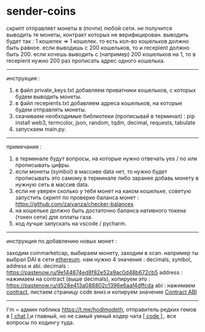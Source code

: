 # sender-coins

скрипт отправляет монеты в (почти) любой сети. не получится выводить те монеты, контракт которых не верифицирован. 
выводить будет так : 1 кошелек => 1 кошелек. то есть кол-во кошельков должно быть равное. если выводишь с 200 кошельков, то и recepient должно быть 200. если хочешь выводить с (например) 200 кошельков на 1, то в recepient нужно 200 раз прописать адрес одного кошелька.

---

инструкция :
1. в файл private_keys.txt добавляем приватники кошельков, с которых будем выводить монеты.
2. в файл recepients.txt добавляем адреса кошельков, на которые будем отправлять монеты.
3. скачиваем необходимые библиотеки (прописывай в терминал) : 
pip install web3, termcolor, json, random, tqdm, decimal, requests, tabulate
4. запускаем main.py.

---

примечания :
1. в терминале будут вопросы, на которые нужно отвечать yes / no или прописывать цифры.
2. если монеты (symbol) в массиве data нет, то нужно будет прописывать это самому в терминале либо заранее добавь монету в нужную сеть в массив data.
3. если не уверен сколько у тебя монет на каком кошельке, советую запустить скрипт по проверке баланса монет : https://github.com/zaivanza/checker-balances
4. на кошельке должно быть достаточно баланса нативного токена (токен сети) для оплаты газа.
5. код лучше запускать на vscode / pycharm.

---

инструкция по добавлению новых монет :

заходим coinmarketcap, выбираем монету, заходим в scan. например ты выбрал DAI в сети [ethereum](https://etherscan.io/token/0x6b175474e89094c44da98b954eedeac495271d0f).
нам нужно 4 значения : decimals, symbol, address и abi.
decimals : https://pastenow.ru/9e144874ed8f82e52a9ac0d48b672cb5
address : нажимаем на contract (выше decimals), копируем это : https://pastenow.ru/d528e413a088802c1396e6aaf4dffcda
abi : нажимаем [contract](https://pastenow.ru/4bfb542ec81cb5b5fa5dbafdbea884e7), листаем страницу code вниз и копируем значение [Contract ABI](https://pastenow.ru/482134091dd7f9c06f12513c1b843aa8)

---

I'm = админ паблика https://t.me/hodlmodeth, отправитель редких гемов в [ [ chat ] ](http://t.me/chathodlmodeth) и главный, но не самый умный кодер чата [ [ code ] ](https://t.me/code_hodlmodeth). все вопросы по кодингу туда.
